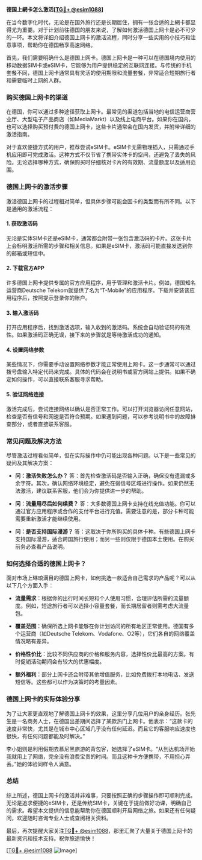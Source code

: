 **德国上網卡怎么激活[[TG💪+ @esim1088](https://t.me/s/esim1088)]**

在当今数字化时代，无论是在国外旅行还是长期居住，拥有一张合适的上網卡都显得尤为重要。对于计划前往德国的朋友来说，了解如何激活德国上网卡是必不可少的一环。本文将详细介绍德国上网卡的激活流程，同时分享一些实用的小技巧和注意事项，帮助你在德国畅享高速网络。

首先，我们需要明确什么是德国上网卡。德国上网卡是一种可以在德国境内使用的移动数据SIM卡或eSIM卡，它能够为用户提供稳定的互联网连接。与传统的手机套餐不同，德国上网卡通常具有灵活的使用期限和流量套餐，非常适合短期旅行者和需要临时上网的人群。

### **购买德国上网卡的渠道**

在德国，你可以通过多种途径获取上网卡。最常见的渠道包括当地的电信运营商营业厅、大型电子产品商店（如MediaMarkt）以及线上电商平台。如果你在国内，也可以选择购买预付费的德国上网卡，这些卡片通常会在国内发货，并附带详细的激活指南。

对于喜欢便捷方式的用户，推荐尝试eSIM卡。eSIM卡无需物理插入，只需通过手机应用即可完成激活。这种方式不仅节省了携带实体卡的空间，还避免了丢失的风险。无论选择哪种方式，确保购买时仔细核对卡片的有效期、流量额度以及适用范围。

### **德国上网卡的激活步骤**

激活德国上网卡的过程相对简单，但具体步骤可能会因卡的类型而有所不同。以下是通用的激活流程：

#### **1. 获取激活码**
无论是实体SIM卡还是eSIM卡，通常都会附带一张包含激活码的卡片。这张卡片上会标明激活所需的步骤和相关信息。如果是eSIM卡，激活码可能直接发送到你的邮箱或短信中。

#### **2. 下载官方APP**
许多德国上网卡提供专属的官方应用程序，用于管理和激活卡片。例如，德国知名运营商Deutsche Telekom就提供了名为“T-Mobile”的应用程序。下载并安装该应用程序后，按照提示登录你的账户。

#### **3. 输入激活码**
打开应用程序后，找到激活选项，输入收到的激活码。系统会自动验证码的有效性。如果激活码正确无误，接下来的步骤就是等待激活成功的通知。

#### **4. 设置网络参数**
某些情况下，你需要手动设置网络参数才能正常使用上网卡。这一步通常可以通过拨号盘输入特定代码来完成。具体的代码会在说明书或官方网站上提供。如果不确定如何操作，可以直接联系客服寻求帮助。

#### **5. 验证网络连接**
激活完成后，尝试连接网络以确认是否正常工作。可以打开浏览器访问任意网站，检查是否有信号和网速是否符合预期。如果遇到问题，可以参考说明书中的故障排查部分，或者直接联系客服。

### **常见问题及解决方法**

尽管激活过程看似简单，但在实际操作中仍可能出现各种问题。以下是一些常见的疑问及其解决方案：

- **问：激活失败怎么办？**
  答：首先检查激活码是否输入正确，确保没有遗漏或多余字符。其次，确认网络环境稳定，避免在弱信号区域进行操作。如果仍然无法激活，建议联系客服，他们会为你提供进一步的帮助。

- **问：流量用尽后如何续费？**
  答：大多数德国上网卡支持在线充值功能。你可以通过官方应用程序或合作的支付平台进行充值。需要注意的是，部分卡种可能需要重新激活才能继续使用。

- **问：是否支持国际漫游？**
  答：这取决于你所购买的具体卡种。有些德国上网卡支持国际漫游，适合跨国旅行使用；而另一些则仅限于德国本土使用。在购买前务必查看产品说明。

### **如何选择合适的德国上网卡？**

面对市场上琳琅满目的德国上网卡，如何挑选一款适合自己需求的产品呢？可以从以下几个方面入手：

- **流量需求**：根据你的出行时间长短和个人使用习惯，合理评估所需的流量额度。例如，短途旅行者可以选择小容量套餐，而长期居留者则需考虑大流量包。
  
- **覆盖范围**：确保所选上网卡能够在你计划访问的所有地区正常使用。德国有多个运营商（如Deutsche Telekom、Vodafone、O2等），它们各自的网络覆盖情况略有差异。

- **价格性价比**：比较不同供应商的价格和服务内容，选择性价比最高的方案。有时促销活动期间会有较大的优惠幅度。

- **额外福利**：部分上网卡还会附带其他增值服务，比如免费拨打本地电话、发送短信等。这些都可以作为决策时的考量因素。

### **德国上网卡的实际体验分享**

为了让大家更直观地了解德国上网卡的效果，这里分享几位用户的亲身经历。张先生是一名商务人士，在德国出差期间选择了某款热门上网卡。他表示：“这款卡的速度非常快，尤其是在城市中心区域几乎没有任何延迟。而且它的客服响应速度也很快，有任何问题都能及时解决。”

李小姐则是利用假期去慕尼黑旅游的背包客，她选择了eSIM卡。“从到达机场开始我就用上了网络，完全没有浪费宝贵的时间。而且这种卡方便携带，不用担心弄丢。”她的体验同样令人满意。

### **总结**

综上所述，德国上网卡的激活并非难事，只要按照正确的步骤操作即可顺利完成。无论是追求便捷的eSIM卡，还是传统SIM卡，关键在于提前做好功课，明确自己的需求。希望本文提供的信息能帮助你在德国顺利开启网络之旅。如果还有任何疑问，欢迎随时咨询专业人士或查阅相关资料。

最后，再次提醒大家关注[TG💪+ @esim1088](https://t.me/s/esim1088)，那里汇聚了大量关于德国上网卡的最新资讯和技术支持。祝你旅途愉快！

[[TG💪+ @esim1088](https://t.me/s/esim1088) ![Image](https://i.postimg.cc/4NQfJmqS/Snipaste-2025-05-13-00-14-12.png)]